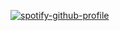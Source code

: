 [![spotify-github-profile](https://spotify-github-profile.vercel.app/api/view?uid=theinterned&cover_image=true&theme=default&bar_color=53b14f&bar_color_cover=false)](https://spotify-github-profile.vercel.app/api/view?uid=theinterned&redirect=true)

<!--
**theinterned/theinterned** is a ✨ _special_ ✨ repository because its `README.md` (this file) appears on your GitHub profile.

Here are some ideas to get you started:

- 🔭 I’m currently working on ...
- 🌱 I’m currently learning ...
- 👯 I’m looking to collaborate on ...
- 🤔 I’m looking for help with ...
- 💬 Ask me about ...
- 📫 How to reach me: ...
- 😄 Pronouns: ...
- ⚡ Fun fact: ...
test
-->
